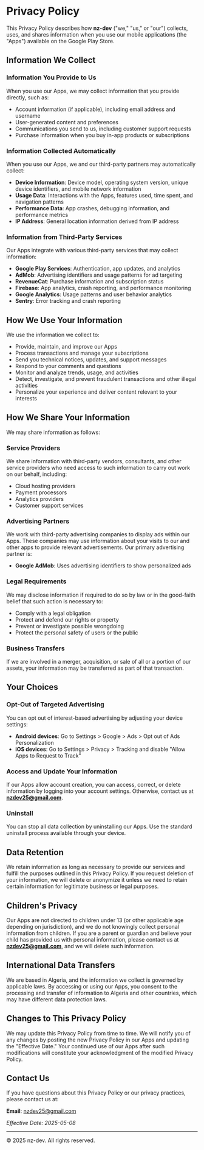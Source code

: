 # Privacy Policy

This Privacy Policy describes how **nz-dev** ("we," "us," or "our") collects, uses, and shares information when you use our mobile applications (the "Apps") available on the Google Play Store.

## Information We Collect

### Information You Provide to Us

When you use our Apps, we may collect information that you provide directly, such as:

- Account information (if applicable), including email address and username
- User-generated content and preferences
- Communications you send to us, including customer support requests
- Purchase information when you buy in-app products or subscriptions

### Information Collected Automatically

When you use our Apps, we and our third-party partners may automatically collect:

- **Device Information**: Device model, operating system version, unique device identifiers, and mobile network information
- **Usage Data**: Interactions with the Apps, features used, time spent, and navigation patterns
- **Performance Data**: App crashes, debugging information, and performance metrics
- **IP Address**: General location information derived from IP address

### Information from Third-Party Services

Our Apps integrate with various third-party services that may collect information:

- **Google Play Services**: Authentication, app updates, and analytics
- **AdMob**: Advertising identifiers and usage patterns for ad targeting
- **RevenueCat**: Purchase information and subscription status
- **Firebase**: App analytics, crash reporting, and performance monitoring
- **Google Analytics**: Usage patterns and user behavior analytics
- **Sentry**: Error tracking and crash reporting

## How We Use Your Information

We use the information we collect to:

- Provide, maintain, and improve our Apps
- Process transactions and manage your subscriptions
- Send you technical notices, updates, and support messages
- Respond to your comments and questions
- Monitor and analyze trends, usage, and activities
- Detect, investigate, and prevent fraudulent transactions and other illegal activities
- Personalize your experience and deliver content relevant to your interests

## How We Share Your Information

We may share information as follows:

### Service Providers

We share information with third-party vendors, consultants, and other service providers who need access to such information to carry out work on our behalf, including:

- Cloud hosting providers
- Payment processors
- Analytics providers
- Customer support services

### Advertising Partners

We work with third-party advertising companies to display ads within our Apps. These companies may use information about your visits to our and other apps to provide relevant advertisements. Our primary advertising partner is:

- **Google AdMob**: Uses advertising identifiers to show personalized ads

### Legal Requirements

We may disclose information if required to do so by law or in the good-faith belief that such action is necessary to:

- Comply with a legal obligation
- Protect and defend our rights or property
- Prevent or investigate possible wrongdoing
- Protect the personal safety of users or the public

### Business Transfers

If we are involved in a merger, acquisition, or sale of all or a portion of our assets, your information may be transferred as part of that transaction.

## Your Choices

### Opt-Out of Targeted Advertising

You can opt out of interest-based advertising by adjusting your device settings:

- **Android devices**: Go to Settings > Google > Ads > Opt out of Ads Personalization
- **iOS devices**: Go to Settings > Privacy > Tracking and disable "Allow Apps to Request to Track"

### Access and Update Your Information

If our Apps allow account creation, you can access, correct, or delete information by logging into your account settings. Otherwise, contact us at **nzdev25@gmail.com**.

### Uninstall

You can stop all data collection by uninstalling our Apps. Use the standard uninstall process available through your device.

## Data Retention

We retain information as long as necessary to provide our services and fulfill the purposes outlined in this Privacy Policy. If you request deletion of your information, we will delete or anonymize it unless we need to retain certain information for legitimate business or legal purposes.

## Children's Privacy

Our Apps are not directed to children under 13 (or other applicable age depending on jurisdiction), and we do not knowingly collect personal information from children. If you are a parent or guardian and believe your child has provided us with personal information, please contact us at **nzdev25@gmail.com**, and we will delete such information.

## International Data Transfers

We are based in Algeria, and the information we collect is governed by applicable laws. By accessing or using our Apps, you consent to the processing and transfer of information to Algeria and other countries, which may have different data protection laws.

## Changes to This Privacy Policy

We may update this Privacy Policy from time to time. We will notify you of any changes by posting the new Privacy Policy in our Apps and updating the "Effective Date." Your continued use of our Apps after such modifications will constitute your acknowledgment of the modified Privacy Policy.

## Contact Us

If you have questions about this Privacy Policy or our privacy practices, please contact us at:

**Email**: nzdev25@gmail.com

*Effective Date: 2025-05-08*

---

© 2025 nz-dev. All rights reserved.

